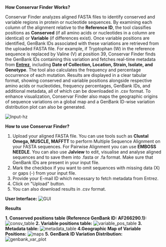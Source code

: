 **How Conservar Finder Works?**

Conservar Finder analyzes aligned FASTA files to identify conserved and variable regions in protein or nucleotide sequences. By examining each column of the alignment relative to the **Reference ID**, the tool classifies positions as **Conserved** (if all amino acids or nucleotides in a column are identical) or **Variable** (if differences exist). Once variable positions are identified, GenBank IDs associated with these variations are retrieved from the uploaded FASTA file. For example, if Tryptophan (W) in the reference sequence is replaced by Valine (V) at position 39, Conservar Finder finds the GenBank IDs containing this variation and fetches real-time metadata from [**Entrez**](https://www.ncbi.nlm.nih.gov/Web/Search/entrezfs.html), including **Date of Collection, Location, Strain, Isolate, and Genotype**. The tool also calculates the frequency and percentage occurrence of each mutation. Results are displayed in a clear tabular format, showing conserved and variable positions alongside respective amino acids or nucleotides, frequency percentages, GenBank IDs, and additional metadata, all of which can be downloaded in .csv format. To enhance visualization, Conservar Finder also maps the geographic origins of sequence variations on a global map and a GenBank ID-wise variation distribution plot can also be generated.

![Input-hz](https://github.com/user-attachments/assets/5a583718-defd-4c45-84f9-df7286df027f)

**How to use Conservar Finder?**
1. Upload your aligned FASTA file. You can use tools such as **Clustal Omega, MUSCLE, MAFFTT** to perform Multiple Sequence Alignment on your FASTA sequences. For Pairwise Alignment you can use **EMBOSS NEEDLE**. You can also use **Jalview** to edit, visualise and analyse aligned sequences and to save them into .fasta or .fa format. Make sure that GenBank IDs are present in your input file.
2. Mark the checkbox if you want to omit sequences with missing data (X) or gaps (-) from your input file.
3. Provide your E-mail ID which necessary to fetch metadata from Entrez.
4. Click on "Upload" button.
5. You can also download results in .csv format.

**User Interface:**
![GUI](https://github.com/user-attachments/assets/4fcfc0c1-285f-45a9-811c-106ded57a82e)

**Results**

**1. Conserved positions table (Reference GenBank ID: AF266290.1):** 
![consv_table](https://github.com/user-attachments/assets/3b767177-452e-467e-bdef-f7e9dc78d506)
**2. Variable positions table:** 
![variable_pos_table](https://github.com/user-attachments/assets/b3572d4b-3a8d-4548-a321-bb2033218136)
**3. Metadata table:**
![metadata_table](https://github.com/user-attachments/assets/378ae1cd-67a9-45a6-8603-158157311684)
**4.Geographic Map of Variable Positions:**
![maps](https://github.com/user-attachments/assets/a84f4a04-77cf-43c6-bd1e-8223efbed9a2)
**5. GenBank ID Variation Distribution:**
![genbank_var_plot](https://github.com/user-attachments/assets/31e809b5-134b-48eb-a9d9-a4b1fb33e441)



